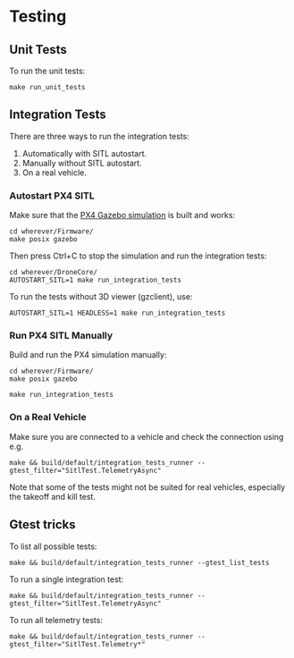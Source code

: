# Testing

## Unit Tests

To run the unit tests:

```
make run_unit_tests
```

## Integration Tests

There are three ways to run the integration tests:

1. Automatically with SITL autostart.
2. Manually without SITL autostart.
3. On a real vehicle.

### Autostart PX4 SITL

Make sure that the [PX4 Gazebo simulation](https://dev.px4.io/en/simulation/gazebo.html) is built and works:

```
cd wherever/Firmware/
make posix gazebo
```

Then press Ctrl+C to stop the simulation and run the integration tests:

```
cd wherever/DroneCore/
AUTOSTART_SITL=1 make run_integration_tests
```

To run the tests without 3D viewer (gzclient), use:

```
AUTOSTART_SITL=1 HEADLESS=1 make run_integration_tests
```

### Run PX4 SITL Manually

Build and run the PX4 simulation manually:

```
cd wherever/Firmware/
make posix gazebo
```

```
make run_integration_tests
```

### On a Real Vehicle

Make sure you are connected to a vehicle and check the connection using e.g.

```
make && build/default/integration_tests_runner --gtest_filter="SitlTest.TelemetryAsync"
```

Note that some of the tests might not be suited for real vehicles, especially the takeoff and kill test.

## Gtest tricks

To list all possible tests:
```
make && build/default/integration_tests_runner --gtest_list_tests
```

To run a single integration test:
```
make && build/default/integration_tests_runner --gtest_filter="SitlTest.TelemetryAsync"
```

To run all telemetry tests:
```
make && build/default/integration_tests_runner --gtest_filter="SitlTest.Telemetry*"
```
